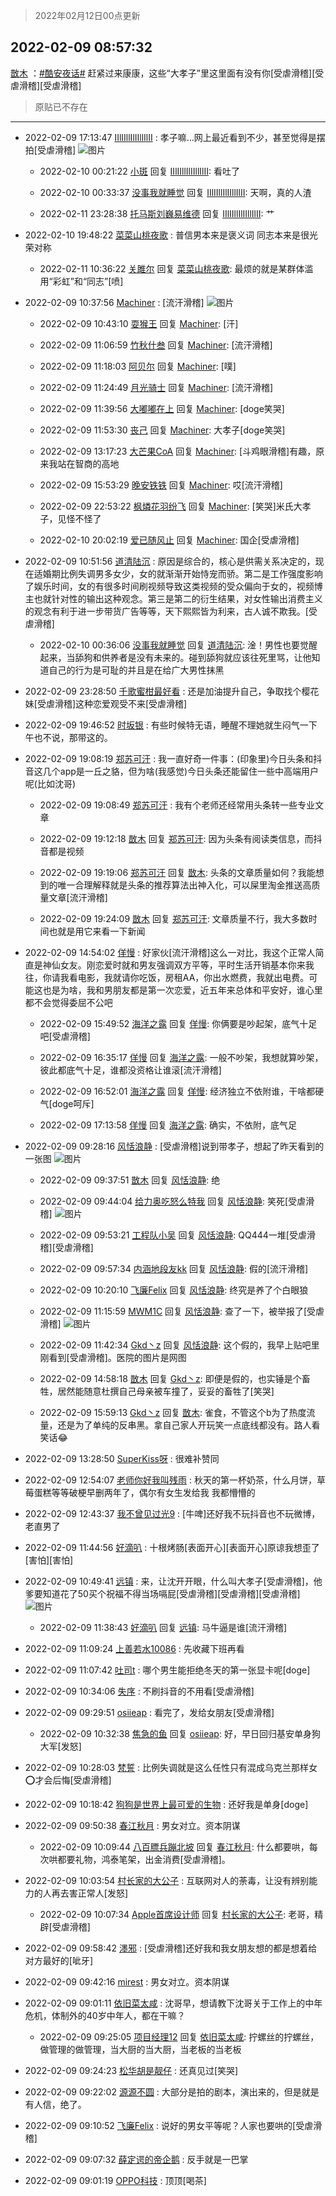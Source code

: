> 2022年02月12日00点更新
<link rel="stylesheet" href="https://cdn.jsdelivr.net/gh/taotie6/sampleJSON@main/css/photo_show.css">
<meta name="referrer" content="no-referrer" />


 ## 2022-02-09 08:57:32 

 [㪚木](https://www.coolapk.com/feed/33407700?shareKey=YTg4YzRjNjRiZDQxNjIwMzFlOTM~) ：<a class="feed-link-tag" href="/t/酷安夜话?type=0">#酷安夜话#</a> 赶紧过来康康，这些“大孝子”里这里面有没有你[受虐滑稽][受虐滑稽][受虐滑稽] 

<div class="album">
</div>

> 原贴已不存在 

 ------- 

- 2022-02-09 17:13:47 [IIlIIllIlIIllIlII](uid=1286315) : 孝子嘛…网上最近看到不少，甚至觉得是摆拍[受虐滑稽] ![图片](https://image.coolapk.com/feed/2022/0209/17/1286315_0a302c3b_8024_4266_345@796x10411.jpeg)

    - 2022-02-10 00:21:22 [小斑](uid=3959872) 回复 [IIlIIllIlIIllIlII](uid=1286315): 看吐了 

    - 2022-02-10 00:33:37 [没事我就睡觉](uid=794606) 回复 [IIlIIllIlIIllIlII](uid=1286315): 天啊，真的人渣 

    - 2022-02-11 23:28:38 [托马斯刘巍易维德](uid=3428319) 回复 [IIlIIllIlIIllIlII](uid=1286315): 艹 

- 2022-02-10 19:48:22 [菜菜山桃夜歌](uid=2107599) : 普信男本来是褒义词 同志本来是很光荣对称 

    - 2022-02-11 10:36:22 [关雎尔](uid=1894365) 回复 [菜菜山桃夜歌](uid=2107599): 最烦的就是某群体滥用“彩虹”和“同志”[喷] 

- 2022-02-09 10:37:56 [Machiner](uid=3114536) : [流汗滑稽] ![图片](https://image.coolapk.com/feed/2022/0209/10/3114536_6569e09d_4273_3272_769@1280x1534.jpeg)

    - 2022-02-09 10:43:10 [耍猴王](uid=2055455) 回复 [Machiner](uid=3114536): [汗] 

    - 2022-02-09 11:06:59 [竹秋什叁](uid=2319428) 回复 [Machiner](uid=3114536): [流汗滑稽] 

    - 2022-02-09 11:18:03 [阿贝尔](uid=717920) 回复 [Machiner](uid=3114536): [噗] 

    - 2022-02-09 11:24:49 [月光骑士](uid=2632367) 回复 [Machiner](uid=3114536): [流汗滑稽] 

    - 2022-02-09 11:39:56 [大嘟嘟在上](uid=4316956) 回复 [Machiner](uid=3114536): [doge笑哭] 

    - 2022-02-09 11:53:30 [丧己](uid=2217573) 回复 [Machiner](uid=3114536): 大孝子[doge笑哭] 

    - 2022-02-09 13:17:23 [大芒果CoA](uid=9758291) 回复 [Machiner](uid=3114536): [斗鸡眼滑稽]有趣，原来我站在智商的高地 

    - 2022-02-09 15:53:29 [晚安铁铁](uid=2870621) 回复 [Machiner](uid=3114536): 哎[流汗滑稽] 

    - 2022-02-09 22:53:22 [枫燐花羽纷飞](uid=3295709) 回复 [Machiner](uid=3114536): [笑哭]米氏大孝子，见怪不怪了 

    - 2022-02-10 20:02:19 [爱已随风止](uid=2752148) 回复 [Machiner](uid=3114536): 国企[受虐滑稽] 

- 2022-02-09 10:51:56 [道清陆沉](uid=889471) : 原因是综合的，核心是供需关系决定的，现在适婚期比例失调男多女少，女的就渐渐开始恃宠而骄。第二是工作强度影响了娱乐时间，女的有很多时间刷视频导致这类视频的受众偏向于女的，视频博主也就针对性的输出这种观念。第三是第二的衍生结果，对女性输出消费主义的观念有利于进一步带货广告等等<!--break-->，天下熙熙皆为利来，古人诚不欺我。[受虐滑稽] 

    - 2022-02-10 00:36:06 [没事我就睡觉](uid=794606) 回复 [道清陆沉](uid=889471): 淦！男性也要觉醒起来，当舔狗和供养者是没有未来的。碰到舔狗就应该往死里骂，让他知道自己的行为是可耻的并且是在给广大男性抹黑 

- 2022-02-09 23:28:50 [千歌蜜柑最好看](uid=1256624) : 还是加油提升自己，争取找个樱花妹[受虐滑稽]这种恋爱观受不来[受虐滑稽] 

- 2022-02-09 19:46:52 [时坂银](uid=1618747) : 有些时候特无语，睡醒不理她就生闷气一下午也不说，那带这的。 

- 2022-02-09 19:08:19 [郑苏可汗](uid=678781) : 我一直好奇一件事：(印象里)今日头条和抖音这几个app是一丘之貉，但为啥(我感觉)今日头条还能留住一些中高端用户呢(比如沈哥) 

    - 2022-02-09 19:08:49 [郑苏可汗](uid=678781) : 我有个老师还经常用头条转一些专业文章 

    - 2022-02-09 19:12:18 [㪚木](uid=1081091) 回复 [郑苏可汗](uid=678781): 因为头条有阅读类信息，而抖音都是视频 

    - 2022-02-09 19:19:06 [郑苏可汗](uid=678781) 回复 [㪚木](uid=1081091): 头条的文章质量如何？我能想到的唯一合理解释就是头条的推荐算法出神入化，可以屎里淘金推送高质量文章[流汗滑稽] 

    - 2022-02-09 19:24:09 [㪚木](uid=1081091) 回复 [郑苏可汗](uid=678781): 文章质量不行，我大多数时间也就是用它来看一下新闻 

- 2022-02-09 14:54:02 [佯慢](uid=888105) : 好家伙[流汗滑稽]这么一对比，我这个正常人简直是神仙女友。刚恋爱时就和男友强调双方平等，平时生活开销基本你来我往，你请我看电影，我就请你吃饭，房租AA，你出水燃费，我就出电费。可能这也是为啥，我和男朋友都是第一次恋爱，近五年来总体和平安好，谁心里都不会觉得委屈不公吧 

    - 2022-02-09 15:49:52 [海洋之露](uid=1111949) 回复 [佯慢](uid=888105): 你俩要是吵起架，底气十足吧[受虐滑稽] 

    - 2022-02-09 16:35:17 [佯慢](uid=888105) 回复 [海洋之露](uid=1111949): 一般不吵架，我想就算吵架，彼此都底气十足，谁都没资格让谁滚[流汗滑稽] 

    - 2022-02-09 16:52:01 [海洋之露](uid=1111949) 回复 [佯慢](uid=888105): 经济独立不依附谁，干啥都硬气[doge呵斥] 

    - 2022-02-09 17:13:58 [佯慢](uid=888105) 回复 [海洋之露](uid=1111949): 确实，不依附，底气足 

- 2022-02-09 09:28:16 [风恬浪静](uid=2415886) : [受虐滑稽]说到带孝子，想起了昨天看到的一张图 ![图片](https://image.coolapk.com/feed/2022/0209/09/2415886_0e889a37_0094_4779_375@960x8003.jpeg)

    - 2022-02-09 09:37:51 [㪚木](uid=1081091) 回复 [风恬浪静](uid=2415886): 绝 

    - 2022-02-09 09:44:04 [给力奥吃怒么特我](uid=3878354) 回复 [风恬浪静](uid=2415886): 笑死[受虐滑稽] ![图片](https://image.coolapk.com/feed/2021/0921/08/3878354_8ddb8788_3482_9123@854x1090.jpeg)

    - 2022-02-09 09:53:21 [工程队小吴](uid=970294) 回复 [风恬浪静](uid=2415886): QQ444一堆[受虐滑稽][受虐滑稽] 

    - 2022-02-09 09:57:34 [内涵地段友kk](uid=2801041) 回复 [风恬浪静](uid=2415886): 假的[流汗滑稽] 

    - 2022-02-09 10:20:10 [飞廉Felix](uid=900024) 回复 [风恬浪静](uid=2415886): 终究是养了个白眼狼 

    - 2022-02-09 11:15:59 [MWM1C](uid=3295376) 回复 [风恬浪静](uid=2415886): 查了一下，被举报了[受虐滑稽] ![图片](https://image.coolapk.com/feed/2022/0209/11/3295376_e2f2b261_6558_4364_258@1080x2340.jpeg)

    - 2022-02-09 11:42:34 [Gkd丶z](uid=2491267) 回复 [风恬浪静](uid=2415886): 这个假的，我早上贴吧里刚看到[受虐滑稽]。医院的图片是网图 

    - 2022-02-09 14:58:18 [㪚木](uid=1081091) 回复 [Gkd丶z](uid=2491267): 即便是假的，也实锤是个畜牲，居然能随意杜撰自己母亲被车撞了，妥妥的畜牲了[笑哭] 

    - 2022-02-09 15:59:13 [Gkd丶z](uid=2491267) 回复 [㪚木](uid=1081091): 雀食，不管这个b为了热度流量，还是为了单纯的反串黑。拿自己家人开玩笑一点底线都没有。路人看笑话😂 

- 2022-02-09 13:28:50 [SuperKiss呀](uid=4081175) : 很难补赞同 

- 2022-02-09 12:54:07 [老师你好我叫残雨](uid=2584377) : 秋天的第一杯奶茶，什么月饼，草莓蛋糕等等破梗早删两年了，偶尔有女生发给我 我都懵懵的 

- 2022-02-09 12:43:37 [我不曾见过光9](uid=1784401) : [牛啤]还好我不玩抖音也不玩微博，老直男了 

- 2022-02-09 11:44:56 [好滴叭](uid=5526219) : 十根烤肠[表面开心][表面开心]原谅我想歪了[害怕][害怕] 

- 2022-02-09 10:49:41 [远镇](uid=1471248) : 来，让沈开开眼，什么叫大孝子[受虐滑稽]，他爹要知道花了50买个祝福不得当场嗝屁[受虐滑稽][受虐滑稽][受虐滑稽] ![图片](https://image.coolapk.com/feed/2022/0209/10/1471248_0812f097_4980_0389_464@1440x3040.jpeg)

    - 2022-02-09 11:38:43 [好滴叭](uid=5526219) 回复 [远镇](uid=1471248): 马牛逼是谁[流汗滑稽] 

- 2022-02-09 11:09:24 [上善若水10086](uid=4824106) : 先收藏下班再看 

- 2022-02-09 11:07:42 [吐司t](uid=3079076) : 哪个男生能拒绝冬天的第一张显卡呢[doge] 

- 2022-02-09 10:34:06 [失序](uid=1009107) : 不刷抖音的不用看[受虐滑稽] 

- 2022-02-09 09:29:51 [osiieap](uid=1687962) : 看完了，发给女朋友[受虐滑稽] 

    - 2022-02-09 10:32:38 [焦急的鱼](uid=1066955) 回复 [osiieap](uid=1687962): 好，早日回归基安单身狗大军[发怒] 

- 2022-02-09 10:28:03 [梵誓](uid=852089) : 比例失调就是这么任性只有混成乌克兰那样女⭕才会后悔[受虐滑稽] 

- 2022-02-09 10:18:42 [狗狗是世界上最可爱的生物](uid=4406952) : 还好我是单身[doge] 

- 2022-02-09 09:50:38 [春江秋月](uid=1509911) : 男女对立。资本阴谋 

    - 2022-02-09 10:09:44 [八百膘兵蹦北坡](uid=1105274) 回复 [春江秋月](uid=1509911): 什么都要哄，每次哄都要礼物，鸿泰笔架，出金消费[受虐滑稽]。 

- 2022-02-09 10:03:54 [村长家的大公子](uid=685373) : 互联网对人的荼毒，让没有辨别能力的人再去害正常人[发怒] 

    - 2022-02-09 10:07:34 [Apple首席设计师](uid=1550816) 回复 [村长家的大公子](uid=685373): 老哥，精辟[受虐滑稽] 

- 2022-02-09 09:58:42 [濹邪](uid=1210426) : [受虐滑稽]还好我和我女朋友想的都是想着给对方最好的[呲牙] 

- 2022-02-09 09:42:16 [mirest](uid=3278683) : 男女对立。资本阴谋 

- 2022-02-09 09:01:11 [依旧菜太咸](uid=1600968) : 沈哥早，想请教下沈哥关于工作上的中年危机，体制外的40岁中年人，都在干嘛？ 

    - 2022-02-09 09:25:05 [项目经理12](uid=4061788) 回复 [依旧菜太咸](uid=1600968): 拧螺丝的拧螺丝，做管理的做管理，当大厨的当大厨，当老板的当老板 

- 2022-02-09 09:24:23 [松华胡是靓仔](uid=692318) : 还真见过[笑哭] 

- 2022-02-09 09:22:02 [源源不圆](uid=1332368) : 大部分是拍的剧本，演出来的，但是就是有人信，绝了。 

- 2022-02-09 09:10:52 [飞廉Felix](uid=900024) : 说好的男女平等呢？人家也要哄的[受虐滑稽] 

- 2022-02-09 09:07:32 [薛定谔的帝企鹅](uid=806790) : 反手就是一巴掌 

- 2022-02-09 09:01:19 [OPPO科技](uid=2281316) : 顶顶[喝茶] 

